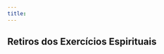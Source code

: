 ```yaml
---
title:
---
```


## Retiros dos Exercícios Espirituais

<div data-tockify-component="mini" data-tockify-calendar="retiro.ee.rio"></div>
<script data-cfasync="false" data-tockify-script="embed" src="https://public.tockify.com/browser/embed.js"></script>